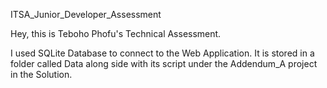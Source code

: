 ITSA_Junior_Developer_Assessment

Hey, this is Teboho Phofu's Technical Assessment.

I used SQLite Database to connect to the Web Application. It is stored in a folder called Data along side with its script under the Addendum_A project in the Solution.
